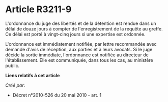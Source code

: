 # Article R3211-9

L'ordonnance du juge des libertés et de la détention est rendue dans un délai de douze jours à compter de l'enregistrement de
la requête au greffe. Ce délai est porté à vingt-cinq jours si une expertise est ordonnée. 

L'ordonnance est immédiatement notifiée, par lettre recommandée avec demande d'avis de réception, aux parties et à leurs
avocats. Si le juge décide la sortie immédiate, l'ordonnance est notifiée au directeur de l'établissement. Elle est
communiquée, dans tous les cas, au ministère public.

**Liens relatifs à cet article**

_Créé par_:

  - Décret n°2010-526 du 20 mai 2010 - art. 1
